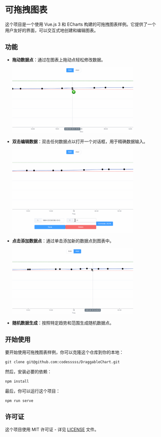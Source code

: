 # 可拖拽图表

这个项目是一个使用 Vue.js 3 和 ECharts 构建的可拖拽图表样例。它提供了一个用户友好的界面，可以交互式地创建和编辑图表。

## 功能

- **拖动数据点**：通过在图表上拖动点轻松修改数据。
    
    <img src="./docs/f1.gif" width="400">

- **双击编辑数据**：双击任何数据点以打开一个对话框，用于精确数据输入。
    
    <img src="./docs/f2.gif" width="400">

- **点击添加数据点**：通过单击添加新的数据点到图表中。
    
    <img src="./docs/f3.gif" width="400">
    
- **随机数据生成**：按照特定趋势和范围生成随机数据点。

## 开始使用

要开始使用可拖拽图表样例，你可以克隆这个仓库到你的本地：

```
git clone git@github.com:codesssss/DraggableChart.git
```

然后，安装必要的依赖：

```
npm install
```

最后，你可以运行这个项目：

```
npm run serve
```

## 许可证

这个项目使用 MIT 许可证 - 详见 [LICENSE](LICENSE) 文件。

